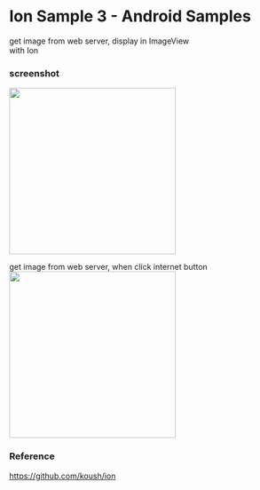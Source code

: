Ion Sample 3 - Android Samples
===============

get image from web server, display in ImageView <br/>
with Ion <br/>

### screenshot <br/>
<image src="https://raw.githubusercontent.com/ohwada/Android_Samples/master/IonSAmple3/screenshot/screenshot_ion_main.png" width="300"  /><br/>

get image from web server, when click internet button <br/>
<image src="https://raw.githubusercontent.com/ohwada/Android_Samples/master/IonSAmple3/screenshot/screenshot_ion_internet.png" width="300" /><br/>


### Reference <br/>
https://github.com/koush/ion
